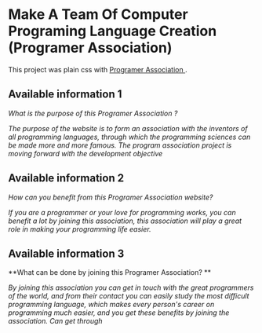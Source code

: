 # Make A Team Of Computer Programing Language Creation (Programer Association)

This project was plain css with [Programer Association ](https://loving-albattani-8864ac.netlify.app).

## Available information 1  

*What is the purpose of this Programer Association ?*

*The purpose of the website is to form an association with the inventors of all programming languages, through which the programming sciences can be made more and more famous. The program association project is moving forward with the development objective*

## Available information 2

*How can you benefit from this Programer Association website?*

*If you are a programmer or your love for programming works, you can benefit a lot by joining this association, this association will play a great role in making your programming life easier.*


## Available information 3 
**What can be done by joining this Programer Association? **

*By joining this association you can get in touch with the great programmers of the world, and from their contact you can easily study the most difficult programming language, which makes every person's career on programming much easier, and you get these benefits by joining the association. Can get through*
